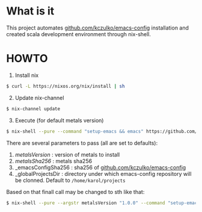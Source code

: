 # What is it

This project automates [github.com/kczulko/emacs-config](github.com/kczulko/emacs-config) installation and created scala development environment through nix-shell.

# HOWTO

1. Install nix
  ```bash
  $ curl -L https://nixos.org/nix/install | sh
  ```
2. Update nix-channel
  ```bash
  $ nix-channel update
  ```

3. Execute (for default metals version)
  ```bash
  $ nix-shell --pure --command "setup-emacs && emacs" https://github.com/kczulko/scala-dev-env/tarball/master
  ```

There are several parameters to pass (all are set to defaults):

1. _metalsVersion_ : version of metals to install
1. _metalsSha256_  : metals sha256
1. _emacsConfigSha256 : sha256 of [github.com/kczulko/emacs-config](github.com/kczulko/emacs-config)
1. _globalProjectsDir : directory under which emacs-config repository will be clonned. Default to `/home/karol/projects`

Based on that finall call may be changed to sth like that:

  ```bash
  $ nix-shell --pure --argstr metalsVersion "1.0.0" --command "setup-emacs && emacs" https://github.com/kczulko/scala-dev-env/tarball/master  
  ```

